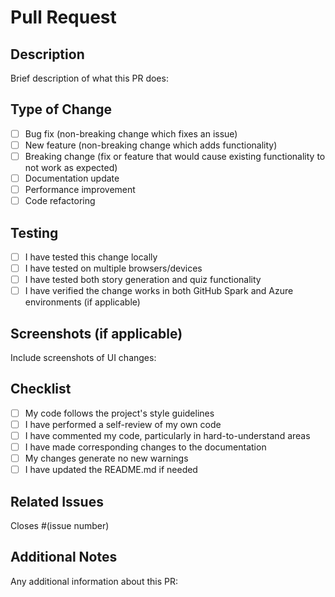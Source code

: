 # Pull Request

## Description
Brief description of what this PR does:

## Type of Change
- [ ] Bug fix (non-breaking change which fixes an issue)
- [ ] New feature (non-breaking change which adds functionality)
- [ ] Breaking change (fix or feature that would cause existing functionality to not work as expected)
- [ ] Documentation update
- [ ] Performance improvement
- [ ] Code refactoring

## Testing
- [ ] I have tested this change locally
- [ ] I have tested on multiple browsers/devices
- [ ] I have tested both story generation and quiz functionality
- [ ] I have verified the change works in both GitHub Spark and Azure environments (if applicable)

## Screenshots (if applicable)
Include screenshots of UI changes:

## Checklist
- [ ] My code follows the project's style guidelines
- [ ] I have performed a self-review of my own code
- [ ] I have commented my code, particularly in hard-to-understand areas
- [ ] I have made corresponding changes to the documentation
- [ ] My changes generate no new warnings
- [ ] I have updated the README.md if needed

## Related Issues
Closes #(issue number)

## Additional Notes
Any additional information about this PR: